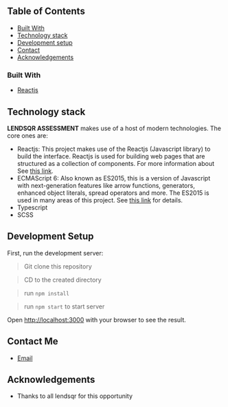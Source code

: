 <!-- TABLE OF CONTENTS -->

## Table of Contents

-   [Built With](#built-with)
-   [Technology stack](#technology-stack)
-   [Development setup](#development-setup)
-   [Contact](#contact)
-   [Acknowledgements](#acknowledgements)

### Built With

-   [Reactjs](https://legacy.reactjs.org/)

## Technology stack

**LENDSQR ASSESSMENT** makes use of a host of modern technologies. The core ones are:

-   Reactjs: This project makes use of the Reactjs (Javascript library) to build the interface. Reactjs is used for building web pages that are structured as a collection of components. For more information about See [this link](https://legacy.reactjs.org/).
-   ECMAScript 6: Also known as ES2015, this is a version of Javascript with
    next-generation features like arrow functions, generators, enhanced object literals,
    spread operators and more. The ES2015 is used in many areas of this project. See [this link](https://en.wikipedia.org/wiki/ECMAScript) for details.
-   Typescript
-   SCSS



## Development Setup

First, run the development server:

> Git clone this repository

> CD to the created directory

> run `npm install`

> run `npm start` to start server

Open [http://localhost:3000](http://localhost:3000) with your browser to see the result.



## Contact Me
- [Email](parokoola@gmail.com.com)



## Acknowledgements
- Thanks to all lendsqr for this opportunity
```

